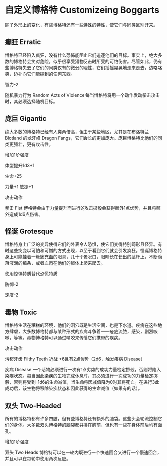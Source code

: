 # 自定义博格特 Customizeing Boggarts

除了外形上的变化，有些博格特还有一些特殊的特性，使它们与同类区别开来。

## 癫狂 Erratic

博格特已经陷入疯狂，没有什么恐怖能阻止它们追逐他们的目标。事实上，绝大多数的博格特会笑对危险，似乎很享受猎物反击时所受的可怕伤害。尽管如此，仍有些博格特失去了它们的同类仅有的微弱的理性，它们摇摇晃晃地走来走去，边咯咯笑，边扑向它们能碰到的任何东西。

智力-2

随机暴力行为 Random Acts of Violence
每当博格特将用一个动作发动拳击攻击时，其必须选择随机目标。

## 庞巨 Gigantic

绝大多数的博格特已经有人类两倍高，但由于某些地区，尤其是在布洛特兰Blotland
的龙牙峰 Dragon
Fangs，它们会长的更加庞大。庞巨博格特比他们的同类更强壮，更有攻击性。

增加1阶强度

体型提升1d3+1

生命+25

力量+1 敏捷+1

攻击动作

拳击 Fist
博格特会由于力量提升而进行的攻击掷骰会获得额外1点优势，并且将额外造成1d6点伤害。

## 怪诞 Grotesque

博格特身上广泛的变异使得它们的外表令人恐惧，使它们变得特别畸形且怪异。有时这些突变以可怕和可憎的方式出现，以至于看到它们就会引发疯狂。怪诞博格特身上可能挂着一簇簇充血的阳具，几十个吸吮口，眼睛长在长出的茎杆上，不断滴落液滴的编条，或者血肉在他们的躯体上爬来爬去。

使用惊惧特质替代恐慌特质

防御-2

速度-2

## 毒物 Toxic

博格特生活在糟糕的环境，他们的洞穴既是生活空间，也是下水道。疾病在这些地方肆虐，大多数博格特都与某种形式的疾病斗争着——疮疤流脓，感染，剧烈咳嗽，等等。毒物博格特可以通过啃咬来传播它们携带的疾病。

攻击动作

污秽牙齿 Filthy Teeth 近战 +6且有2点优势（2d6，触发疾病 Disease）

疾病 Disease
一个活物必须进行一次有1点劣势的成功力量检定掷骰，否则将陷入染疾状态。每当因此染疾的生物完成休息时，其必须进行一次成功的力量检定掷骰，否则将受到-1d6的生命减值，当生命将因减值降为0时其将死亡。在进行3此成功后，该生物将移除染疾状态和因此获得的生命减值（如果有的话）。

## 双头 Two-Headed

所有的博格特都有许多四肢，但有些博格特还有额外的脑袋。这些头会轮流控制它们的身体。大多数双头博格特的脑袋都并排在胸前，但也有一些在身体前后均有面孔。

增加1阶强度

双头 Two Heads
博格特可以在一轮内既进行一个快速回合又进行一个慢速回合，并且可以在每轮中使用两次反应。
